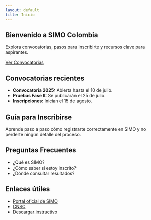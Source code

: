```yaml
---
layout: default
title: Inicio
---
```


<section class="hero">
  <h1>Bienvenido a SIMO Colombia</h1>
  <p>Explora convocatorias, pasos para inscribirte y recursos clave para aspirantes.</p>
  <a href="#convocatorias" class="btn">Ver Convocatorias</a>
</section>

<section id="convocatorias">
  <h2>Convocatorias recientes</h2>
  <ul>
    <li><strong>Convocatoria 2025:</strong> Abierta hasta el 10 de julio.</li>
    <li><strong>Pruebas Fase II:</strong> Se publicarán el 25 de julio.</li>
    <li><strong>Inscripciones:</strong> Inician el 15 de agosto.</li>
  </ul>
</section>

<section id="guia">
  <h2>Guía para Inscribirse</h2>
  <p>Aprende paso a paso cómo registrarte correctamente en SIMO y no perderte ningún detalle del proceso.</p>
</section>

<section id="faq">
  <h2>Preguntas Frecuentes</h2>
  <ul>
    <li>¿Qué es SIMO?</li>
    <li>¿Cómo saber si estoy inscrito?</li>
    <li>¿Dónde consultar resultados?</li>
  </ul>
</section>

<section id="enlaces">
  <h2>Enlaces útiles</h2>
  <ul>
    <li><a href="https://simo.cnsc.gov.co/" target="_blank">Portal oficial de SIMO</a></li>
    <li><a href="https://www.cnsc.gov.co/" target="_blank">CNSC</a></li>
    <li><a href="#">Descargar instructivo</a></li>
  </ul>
</section>